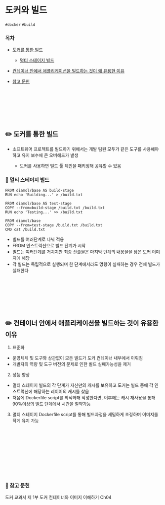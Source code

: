# 도커와 빌드

`#docker` `#build`

### 목차

- [도커를 통한 빌드](#✏️-도커를-통한-빌드)
  - [멀티 스테이지 빌드](#🔎-멀티-스테이지-빌드)
- [컨테이너 안에서 애플리케이션을 빌드하는 것이 왜 유용한 이유](#✏️-컨테이너-안에서-애플리케이션을-빌드하는-것이-유용한-이유)

- [참고 문헌](#📖-참고-문헌)

<div style="height:100px"></div>

## ✏️ 도커를 통한 빌드

- 소프트웨어 프로젝트를 빌드하기 위해서는 개발 팀원 모두가 같은 도구를 사용해야하고 유지 보수에 큰 오버헤드가 발생

  - 도커를 사용하면 빌드 툴 체인을 패키징해 공유할 수 있음

### 🔎 멀티 스테이지 빌드

```docker
FROM diamol/base AS build-stage
RUN echo 'Building...' > /build.txt

FROM diamol/base AS test-stage
COPY --from=build-stage /build.txt /build.txt
RUN echo 'Testing...' >> /build.txt

FROM diamol/base
COPY --from=test-stage /build.txt /build.txt
CMD cat /build.txt
```

- 빌드를 여러단계로 나눠 적용
- FROM 인스트럭션으로 빌드 단계가 시작
- 빌드는 여러단계를 거치지만 최종 산출물은 마지막 단계의 내용물을 담은 도커 이미지에 해당
- 각 빌드는 독립적으로 실행되며 한 단계에서라도 명령이 실패하는 경우 전체 빌드가 실패한다

<div style="height:100px"></div>

## ✏️ 컨테이너 안에서 애플리케이션을 빌드하는 것이 유용한 이유

1. 표준화

- 운영체제 및 도구와 상관없이 모든 빌드가 도커 컨테이너 내부에서 이뤄짐
- 개발자의 역량 및 도구 버전의 문제로 인한 빌드 실패가능성을 제거

2. 성능 향상

- 멀티 스테이지 빌드의 각 단계가 자신만의 캐시를 보유하고 도커는 빌드 중에 각 인스트럭션에 해당하는 레이어의 캐시를 찾음
- 처음에 Dockerfile script를 최적화해 작성한다면, 이후에는 캐시 재사용을 통해 90%이상의 빌드 단계에서 시간을 절약가능

3. 멀티 스테이지 Dockerfile script를 통해 빌드과정을 세밀하게 조정하며 이미지를 작게 유지 가능

<div style="height:150px"></div>

### 📖 참고 문헌

도커 교과서 제 1부 도커 컨테이너와 이미지 이해하기 Ch04
